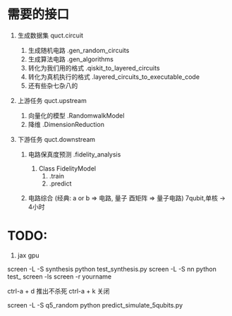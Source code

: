 # 需要的接口

1. 生成数据集 quct.circuit
    1. 生成随机电路 .gen_random_circuits
    2. 生成算法电路 .gen_algorithms
    3. 转化为我们用的格式 .qiskit_to_layered_circuits
    4. 转化为真机执行的格式 .layered_circuits_to_executable_code
    5. 还有些杂七杂八的

2. 上游任务 quct.upstream
    1. 向量化的模型 .RandomwalkModel
    3. 降维 .DimensionReduction

3. 下游任务 quct.downstream 
    1. 电路保真度预测 .fidelity_analysis
        1. Class FidelityModel
            1. .train
            2. .predict
            <!-- 3. .optimize -->

    2. 电路综合 (经典: a or b => 电路, 量子 酉矩阵 => 量子电路) 7qubit,单核 -> 4小时

<!-- A complete characterization of the noise is useful because it allows for  the determination of good error-correction schemes, and thus the possibility of reliable transmission of quantum information. -->


# TODO:
1. jax gpu

screen -L -S synthesis python test_synthesis.py 
screen -L -S nn python test_
screen -ls
screen -r yourname 

ctrl-a + d 推出不杀死
ctrl-a + k 关闭

screen -L -S q5_random python predict_simulate_5qubits.py 